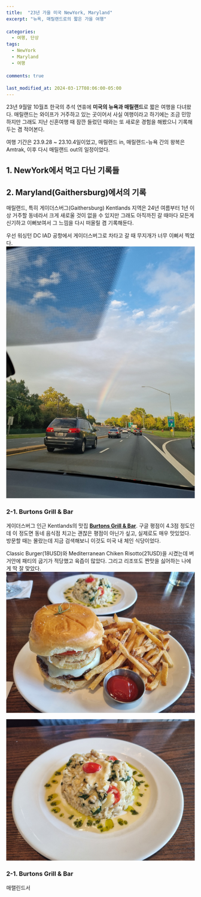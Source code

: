 ```yaml
---
title:  "23년 가을 미국 NewYork, Maryland"
excerpt: "뉴욕, 매릴랜드로의 짧은 가을 여행"

categories:
  - 여행, 단상
tags:
  - NewYork
  - Maryland
  - 여행

comments: true

last_modified_at: 2024-03-17T08:06:00-05:00
---
```


23년 9월말 10월초 한국의 추석 연휴에 **미국의 뉴욕과 매릴랜드**로 짧은 여행을 다녀왔다. 매릴랜드는 와이프가 거주하고 있는 곳이어서 사실 여행이라고 하기에는 조금 민망하지만 그래도 지난 신혼여행 때 잠깐 들렀던 때와는 또 새로운 경험을 해봤으니 기록해두는 겸 적어본다.

여행 기간은 23.9.28 ~ 23.10.4일이었고, 매릴랜드 in, 매릴랜드-뉴욕 간의 왕복은 Amtrak, 이후 다시 매릴랜드 out의 일정이었다.   

## 1. NewYork에서 먹고 다닌 기록들


## 2. Maryland(Gaithersburg)에서의 기록 

매릴랜드, 특히 게이더스버그(Gaithersburg) Kentlands 지역은 24년 여름부터 1년 이상 거주할 동네라서 크게 새로울 것이 없을 수 있지만 그래도 아직까진 갈 때마다 모든게 신기하고 이뻐보여서 그 느낌을 다시 떠올릴 겸 기록해둔다. 

우선 워싱턴 DC IAD 공항에서 게이더스버그로 차타고 갈 때 무지개가 너무 이뻐서 찍었다.
![](https://github.com/dswcrispr/dswcrispr.github.io/blob/master/assets/images/23nymd/rainbow.jpg?raw=true)

### 2-1. Burtons Grill & Bar 

게이더스버그 인근 Kentlands의 맛집 **[Burtons Grill & Bar](https://www.google.com/maps/place/%EB%B2%84%ED%8A%BC%EC%8A%A4+%EA%B7%B8%EB%A6%B4+%26+%EB%B0%94/@39.0124224,-77.3941978,11.58z/data=!4m10!1m2!2m1!1sburtons+grill+and+bar!3m6!1s0x89b62d7a1ba8bef5:0x4baf38014157721a!8m2!3d39.1224902!4d-77.2342317!15sChVidXJ0b25zIGdyaWxsIGFuZCBiYXIiA4gBAVoXIhVidXJ0b25zIGdyaWxsIGFuZCBiYXKSARNhbWVyaWNhbl9yZXN0YXVyYW504AEA!16s%2Fg%2F11qnq_dfth?entry=ttu)**. 구글 평점이 4.3점 정도인데 이 정도면 동네 음식점 치고는 괜찮은 평점이 아닌가 싶고, 실제로도 매우 맛있었다. 방문할 때는 몰랐는데 지금 검색해보니 이것도 미국 내 체인 식당이었다. 

Classic Burger(18USD)와 Mediterranean Chiken Risotto(21USD)을 시켰는데 버거안에 패티의 굽기가 적당했고 육즙이 많았다. 그리고 리조또도 짠맛을 싫어하는 나에게 딱 잘 맞았다. 
![](https://github.com/dswcrispr/dswcrispr.github.io/blob/master/assets/images/23nymd/burger.jpg?raw=true)

![](https://github.com/dswcrispr/dswcrispr.github.io/blob/master/assets/images/23nymd/rice.jpg?raw=true)

### 2-1. Burtons Grill & Bar 


매랠린드서 






